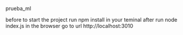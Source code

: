 prueba_ml

before to start the project run npm install in your teminal
after run node index.js
in the browser go to url http://localhost:3010
